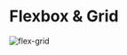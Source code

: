 <h1>Flexbox & Grid </h1>


![flex-grid](https://user-images.githubusercontent.com/57728302/73580969-a5099900-4455-11ea-876b-e2a6fb3f8a5d.gif)
